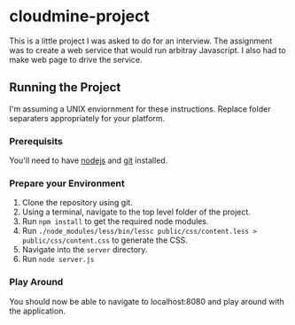 # cloudmine-project #

This is a little project I was asked to do for an interview. The assignment was to create a web service that would run arbitray Javascript. I also had to make web page to drive the service.

## Running the Project ##
I'm assuming a UNIX enviornment for these instructions. Replace folder separaters appropriately for your platform.
### Prerequisits ###
You'll need to have [nodejs](http://nodejs.org) and [git](http://git-scm.com/) installed.
### Prepare your Environment ###
1. Clone the repository using git.
2. Using a terminal, navigate to the top level folder of the project.
3. Run `npm install` to get the required node modules.
4. Run `./node_modules/less/bin/lessc public/css/content.less > public/css/content.css` to generate the CSS.
5. Navigate into the `server` directory.
6. Run `node server.js`

### Play Around ###
You should now be able to navigate to localhost:8080 and play around with the application.